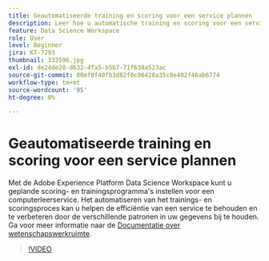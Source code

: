 ```yaml
---
title: Geautomatiseerde training en scoring voor een service plannen
description: Leer hoe u automatische training en scoring voor een service instelt in de Data Science Workspace.
feature: Data Science Workspace
role: User
level: Beginner
jira: KT-7293
thumbnail: 333596.jpg
exl-id: de24de28-d632-4fa5-b5b7-71f638a523ac
source-git-commit: 00ef0f40fb3d82f0c06428a35c0e402f46ab6774
workflow-type: tm+mt
source-wordcount: '95'
ht-degree: 0%

---
```


# Geautomatiseerde training en scoring voor een service plannen

Met de Adobe Experience Platform Data Science Workspace kunt u geplande scoring- en trainingsprogramma&#39;s instellen voor een computerleerservice. Het automatiseren van het trainings- en scoringsproces kan u helpen de efficiëntie van een service te behouden en te verbeteren door de verschillende patronen in uw gegevens bij te houden. Ga voor meer informatie naar de [Documentatie over wetenschapswerkruimte](https://experienceleague.adobe.com/docs/experience-platform/data-science-workspace/home.html).

>[!VIDEO](https://video.tv.adobe.com/v/333596?learn=on)
